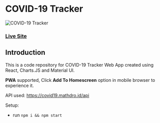 # COVID-19 Tracker
![COVID-19 Tracker](https://drive.google.com/file/d/1pERUdyGhVdmT7hQrR0q6lxqKn-VOIv8j/view?usp=sharing)

### [Live Site](https://coronatracker-19.netlify.app/)

## Introduction
This is a code repository for COVID-19 Tracker Web App created using React, Charts.JS and Material UI.

**PWA** supported, Click **Add To Homescreen** option in mobile browser to experience it.

API used: https://covid19.mathdro.id/api

Setup:
- run ```npm i && npm start```
